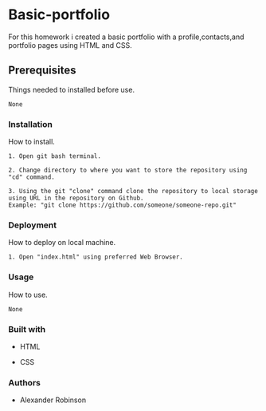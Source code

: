 # Basic-portfolio

For this homework i created a basic portfolio with a profile,contacts,and portfolio pages using HTML and CSS.

## Prerequisites

Things needed to installed before use.

```
None
``` 

### Installation

How to install.

```
1. Open git bash terminal.
```

```
2. Change directory to where you want to store the repository using "cd" command. 
```

```
3. Using the git "clone" command clone the repository to local storage using URL in the repository on Github.  
Example: "git clone https://github.com/someone/someone-repo.git"
```


### Deployment

How to deploy on local machine.

```
1. Open "index.html" using preferred Web Browser.
```

### Usage

How to use.

```
None
```

### Built with

* HTML

* CSS

### Authors

* Alexander Robinson